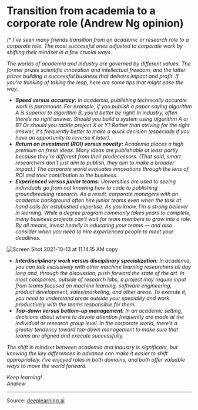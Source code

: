 # Transition from academia to a corporate role (Andrew Ng opinion)
/*
_I’ve seen many friends transition from an academic or research role to a corporate role. The most successful ones adjusted to corporate work by shifting their mindset in a few crucial ways._

_The worlds of academia and industry are governed by different values. The former prizes scientific innovation and intellectual freedom, and the latter prizes building a successful business that delivers impact and profit. If you’re thinking of taking the leap, here are some tips that might ease the way._

-   _**Speed versus accuracy:** In academia, publishing technically accurate work is paramount. For example, if you publish a paper saying algorithm A is superior to algorithm B, you’d better be right! In industry, often there’s no right answer. Should you build a system using algorithm A or B? Or should you tackle project X or Y? Rather than striving for the right answer, it’s frequently better to make a quick decision (especially if you have an opportunity to reverse it later)._
-   _**Return on investment (ROI) versus novelty:** Academia places a high premium on fresh ideas. Many ideas are publishable at least partly because they’re different from their predecessors. (That said, smart researchers don’t just aim to publish, they aim to make a broader impact.) The corporate world evaluates innovations through the lens of ROI and their contribution to the business._
-   _**Experienced versus junior teams:** Universities are used to seeing individuals go from not knowing how to code to publishing groundbreaking research. As a result, corporate managers with an academic background often hire junior teams even when the task at hand calls for established expertise. As you know, I’m a strong believer in learning. While a degree program commonly takes years to complete, many business projects can’t wait for team members to grow into a role. By all means, invest heavily in educating your teams — and also consider when you need to hire experienced people to meet your deadlines._

![Screen Shot 2021-10-13 at 11.14.15 AM copy](https://cdn2.hubspot.net/hub/5871640/hubfs/Screen%20Shot%202021-10-13%20at%2011.14.15%20AM%20copy.png?upscale=true&width=1200&upscale=true&name=Screen%20Shot%202021-10-13%20at%2011.14.15%20AM%20copy.png)

-   _**Interdisciplinary work versus disciplinary specialization:** In academia, you can talk exclusively with other machine learning researchers all day long and, through the discussion, push forward the state of the art. In most companies, outside of research labs, a project may require input from teams focused on machine learning, software engineering, product development, sales/marketing, and other areas. To execute it, you need to understand areas outside your speciality and work productively with the teams responsible for them._
-   _**Top-down versus bottom-up management:** In an academic setting, decisions about where to devote attention frequently are made at the individual or research group level. In the corporate world, there’s a greater tendency toward top-down management to make sure that teams are aligned and execute successfully._

_The shift in mindset between academia and industry is significant, but knowing the key differences in advance can make it easier to shift appropriately. I’ve enjoyed roles in both domains, and both offer valuable ways to move the world forward._

  
_Keep learning!_  
_Andrew_

---
Source: [deeplearning.ai](https://read.deeplearning.ai/the-batch/issue-113/)
